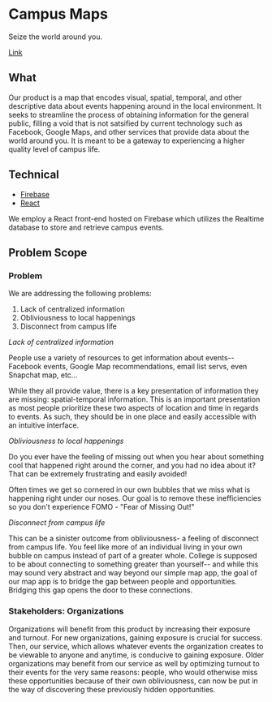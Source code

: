 # Campus Maps

Seize the world around you.

[Link](https://campus-maps-4301c.firebaseapp.com/)

## What 

Our product is a map that encodes visual, spatial, temporal, and other descriptive data about events happening around in the local environment. It seeks to streamline the process of obtaining information for the general public, filling a void that is not satsified by current technology such as Facebook, Google Maps, and other services that provide data about the world around you. It is meant to be a gateway to experiencing a higher quality level of campus life.

## Technical

* [Firebase](https://firebase.google.com/)
* [React](https://reactjs.org/)

We employ a React front-end hosted on Firebase which utilizes the Realtime database to store and retrieve campus events.

## Problem Scope

### Problem

We are addressing the following problems:

1. Lack of centralized information
2. Obliviousness to local happenings
3. Disconnect from campus life

*Lack of centralized information*

People use a variety of resources to get information about events-- Facebook events, Google Map recommendations, email list servs, even Snapchat map, etc...

While they all provide value, there is a key presentation of information they are missing: spatial-temporal information. This is an important presentation as most people prioritize these two aspects of location and time in regards to events. As such, they should be in one place and easily accessible with an intuitive interface.

*Obliviousness to local happenings*

Do you ever have the feeling of missing out when you hear about something cool that happened right around the corner, and you had no idea about it? That can be extremely frustrating and easily avoided!

Often times we get so cornered in our own bubbles that we miss what is happening right under our noses. Our goal is to remove these inefficiencies so you don't experience FOMO - "Fear of Missing Out!"

*Disconnect from campus life*

This can be a sinister outcome from obliviousness- a feeling of disconnect from campus life. You feel like more of an individual living in your own bubble on campus instead of part of a greater whole. College is supposed to be about connecting to something greater than yourself-- and while this may sound very abstract and way beyond our simple map app, the goal of our map app is to bridge the gap between people and opportunities. Bridging this gap opens the door to these connections.

### Stakeholders: Organizations

Organizations will benefit from this product by increasing their exposure and turnout. For new organizations, gaining exposure is crucial for success. Then, our service, which allows whatever events the organization creates to be viewable to anyone and anytime, is conducive to gaining exposure. Older organizations may benefit from our service as well by optimizing turnout to their events for the very same reasons: people, who would otherwise miss these opportunities because of their own obliviousness, can now be put in the way of discovering these previously hidden opportunities. 
